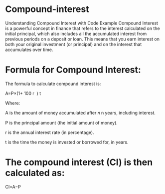 # Compound-interest

Understanding Compound Interest with Code Example
Compound Interest is a powerful concept in finance that refers to the interest calculated on the initial principal, which also includes all the accumulated interest from previous periods on a deposit or loan. This means that you earn interest on both your original investment (or principal) and on the interest that accumulates over time.

# Formula for Compound Interest:

The formula to calculate compound interest is:

A=P×(1+ 
100
r
​
 ) 
t

Where:

A is the amount of money accumulated after 𝑛 n years, including interest.

P is the principal amount (the initial amount of money).

r is the annual interest rate (in percentage).

t is the time the money is invested or borrowed for, in years.

# The compound interest (CI) is then calculated as:

CI=A−P
